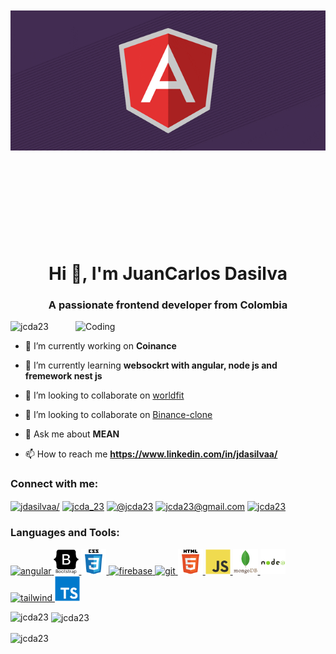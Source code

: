<img href="https://gifer.com/es/gifs/blog" alt="Angular" src="https://raw.githubusercontent.com/vugar005/ngx-awesome-uploader/master/angular-image.gif?raw=true" style="width: 100vw; height: 500px; object-fit: contain">



<h1 align="center">Hi 👋, I'm JuanCarlos Dasilva</h1>
<h3 align="center">A passionate frontend developer from Colombia</h3>
<img align="right" alt="Coding" width="400" src="https://cdn.dribbble.com/users/1162077/screenshots/3848914/programmer.gif">

<p align="left"> <img src="https://komarev.com/ghpvc/?username=jcda23&label=Profile%20views&color=0e75b6&style=flat" alt="jcda23" /> </p>

- 🔭 I’m currently working on **Coinance**

- 🌱 I’m currently learning **websockrt with angular, node js and fremework nest js**

- 👯 I’m looking to collaborate on [worldfit](https://worldfit.site/auth/login)

- 🤝 I’m looking to collaborate on [Binance-clone](https://fir-img-fe824.web.app/admin)

- 💬 Ask me about **MEAN**

- 📫 How to reach me **https://www.linkedin.com/in/jdasilvaa/**

<h3 align="left">Connect with me:</h3>
<p align="left">
<a href="https://linkedin.com/in/jdasilvaa/" target="blank"><img align="center" src="https://raw.githubusercontent.com/rahuldkjain/github-profile-readme-generator/master/src/images/icons/Social/linked-in-alt.svg" alt="jdasilvaa/" height="30" width="40" /></a>
<a href="https://instagram.com/jcda_23" target="blank"><img align="center" src="https://raw.githubusercontent.com/rahuldkjain/github-profile-readme-generator/master/src/images/icons/Social/instagram.svg" alt="jcda_23" height="30" width="40" /></a>
<a href="https://medium.com/@jcda23" target="blank"><img align="center" src="https://raw.githubusercontent.com/rahuldkjain/github-profile-readme-generator/master/src/images/icons/Social/medium.svg" alt="@jcda23" height="30" width="40" /></a>
<a href="https://www.hackerrank.com/jcda23@gmail.com" target="blank"><img align="center" src="https://raw.githubusercontent.com/rahuldkjain/github-profile-readme-generator/master/src/images/icons/Social/hackerrank.svg" alt="jcda23@gmail.com" height="30" width="40" /></a>
<a href="https://discord.gg/jcda23" target="blank"><img align="center" src="https://raw.githubusercontent.com/rahuldkjain/github-profile-readme-generator/master/src/images/icons/Social/discord.svg" alt="jcda23" height="30" width="40" /></a>
</p>

<h3 align="left">Languages and Tools:</h3>
<p align="left"> <a href="https://angular.io" target="_blank" rel="noreferrer"> <img src="https://angular.io/assets/images/logos/angular/angular.svg" alt="angular" width="40" height="40"/> </a> <a href="https://getbootstrap.com" target="_blank" rel="noreferrer"> <img src="https://raw.githubusercontent.com/devicons/devicon/master/icons/bootstrap/bootstrap-plain-wordmark.svg" alt="bootstrap" width="40" height="40"/> </a> <a href="https://www.w3schools.com/css/" target="_blank" rel="noreferrer"> <img src="https://raw.githubusercontent.com/devicons/devicon/master/icons/css3/css3-original-wordmark.svg" alt="css3" width="40" height="40"/> </a> <a href="https://firebase.google.com/" target="_blank" rel="noreferrer"> <img src="https://www.vectorlogo.zone/logos/firebase/firebase-icon.svg" alt="firebase" width="40" height="40"/> </a> <a href="https://git-scm.com/" target="_blank" rel="noreferrer"> <img src="https://www.vectorlogo.zone/logos/git-scm/git-scm-icon.svg" alt="git" width="40" height="40"/> </a> <a href="https://www.w3.org/html/" target="_blank" rel="noreferrer"> <img src="https://raw.githubusercontent.com/devicons/devicon/master/icons/html5/html5-original-wordmark.svg" alt="html5" width="40" height="40"/> </a> <a href="https://developer.mozilla.org/en-US/docs/Web/JavaScript" target="_blank" rel="noreferrer"> <img src="https://raw.githubusercontent.com/devicons/devicon/master/icons/javascript/javascript-original.svg" alt="javascript" width="40" height="40"/> </a> <a href="https://www.mongodb.com/" target="_blank" rel="noreferrer"> <img src="https://raw.githubusercontent.com/devicons/devicon/master/icons/mongodb/mongodb-original-wordmark.svg" alt="mongodb" width="40" height="40"/> </a> <a href="https://nodejs.org" target="_blank" rel="noreferrer"> <img src="https://raw.githubusercontent.com/devicons/devicon/master/icons/nodejs/nodejs-original-wordmark.svg" alt="nodejs" width="40" height="40"/> </a> <a href="https://tailwindcss.com/" target="_blank" rel="noreferrer"> <img src="https://www.vectorlogo.zone/logos/tailwindcss/tailwindcss-icon.svg" alt="tailwind" width="40" height="40"/> </a> <a href="https://www.typescriptlang.org/" target="_blank" rel="noreferrer"> <img src="https://raw.githubusercontent.com/devicons/devicon/master/icons/typescript/typescript-original.svg" alt="typescript" width="40" height="40"/> </a> </p>

<p><img align="left" src="https://github-readme-stats.vercel.app/api/top-langs?username=jcda23&show_icons=true&locale=en&layout=compact" alt="jcda23" /></p>

<p>&nbsp;<img align="center" src="https://github-readme-stats.vercel.app/api?username=jcda23&show_icons=true&locale=en" alt="jcda23" /></p>

<p><img align="center" src="https://github-readme-streak-stats.herokuapp.com/?user=jcda23&" alt="jcda23" /></p>
